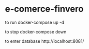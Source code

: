 # e-comerce-finvero

to run
docker-compose up -d

to stop
docker-compose down

to enter database
http://localhost:8081/
